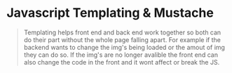 # Javascript Templating & Mustache

> Templating helps front end and back end work together so both can do their part without the whole page falling apart. For example if the backend wants to change the img's being loaded or the amout of img they can do so. If the img's are no longer avalible the front end can also change the code in the front and it wont affect or break the JS.

